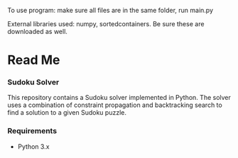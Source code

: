 To use program: make sure all  files are in the same folder, run main.py

External libraries used: numpy, sortedcontainers. Be sure these are downloaded as well.

# Read Me

### Sudoku Solver
This repository contains a Sudoku solver implemented in Python. The solver uses a combination of constraint propagation and backtracking search to find a solution to a given Sudoku puzzle.

### Requirements
* Python 3.x
